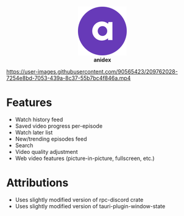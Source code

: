 <p align="center">
<img style="width: 128px; height: 128px" src="/src-tauri/icons/128x128.png" />
<br />
<b>anidex</b>
</p>

https://user-images.githubusercontent.com/90565423/209762028-7254e8bd-7053-439a-8c37-55b7bc4f846a.mp4

# Features

- Watch history feed
- Saved video progress per-episode
- Watch later list
- New/trending episodes feed
- Search
- Video quality adjustment
- Web video features (picture-in-picture, fullscreen, etc.)

#  Attributions
- Uses slightly modified version of rpc-discord crate
- Uses slightly modified version of tauri-plugin-window-state
